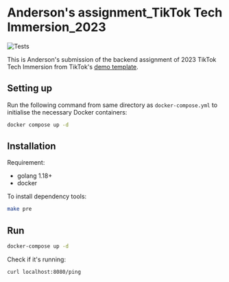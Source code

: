 # Anderson's assignment_TikTok Tech Immersion_2023

![Tests](https://github.com/TikTokTechImmersion/assignment_demo_2023/actions/workflows/test.yml/badge.svg)

This is Anderson's submission of the backend assignment of 2023 TikTok Tech Immersion from TikTok's [demo template](https://github.com/TikTokTechImmersion/assignment_demo_2023).

##  Setting up
Run the following command from same directory as `docker-compose.yml` to initialise the necessary Docker containers:
```bash
docker compose up -d
```

## Installation

Requirement:

- golang 1.18+
- docker

To install dependency tools:

```bash
make pre
```

## Run

```bash
docker-compose up -d
```

Check if it's running:

```bash
curl localhost:8080/ping
```
